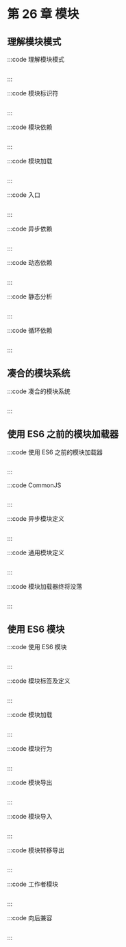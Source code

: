 # 第 26 章 模块

## 理解模块模式

:::code 理解模块模式

```js
```

:::

:::code 模块标识符

```js
```

:::

:::code 模块依赖

```js
```

:::

:::code 模块加载

```js
```

:::

:::code 入口

```js
```

:::

:::code 异步依赖

```js
```

:::

:::code 动态依赖

```js
```

:::

:::code 静态分析

```js
```

:::

:::code 循环依赖

```js
```

:::

## 凑合的模块系统

:::code 凑合的模块系统

```js
```

:::

## 使用 ES6 之前的模块加载器

:::code  使用 ES6 之前的模块加载器

```js
```

:::

:::code CommonJS

```js
```

:::

:::code 异步模块定义

```js
```

:::

:::code 通用模块定义

```js
```

:::

:::code 模块加载器终将没落

```js
```

:::

## 使用 ES6 模块

:::code 使用 ES6 模块

```js
```

:::

:::code 模块标签及定义

```js
```

:::

:::code 模块加载

```js
```

:::

:::code 模块行为

```js
```

:::

:::code 模块导出

```js
```

:::

:::code 模块导入

```js
```

:::

:::code 模块转移导出

```js
```

:::

:::code 工作者模块

```js
```

:::

:::code 向后兼容

```js
```

:::

